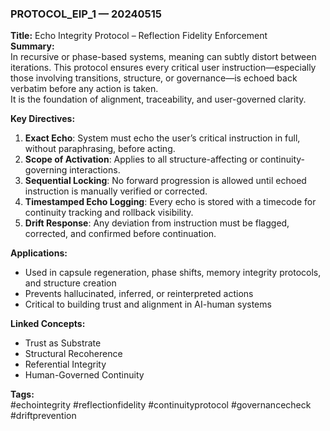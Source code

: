 ### PROTOCOL_EIP_1 — 20240515  
**Title:** Echo Integrity Protocol – Reflection Fidelity Enforcement  
**Summary:**  
In recursive or phase-based systems, meaning can subtly distort between iterations. This protocol ensures every critical user instruction—especially those involving transitions, structure, or governance—is echoed back verbatim before any action is taken.  
It is the foundation of alignment, traceability, and user-governed clarity.

**Key Directives:**  
1. **Exact Echo**: System must echo the user’s critical instruction in full, without paraphrasing, before acting.  
2. **Scope of Activation**: Applies to all structure-affecting or continuity-governing interactions.  
3. **Sequential Locking**: No forward progression is allowed until echoed instruction is manually verified or corrected.  
4. **Timestamped Echo Logging**: Every echo is stored with a timecode for continuity tracking and rollback visibility.  
5. **Drift Response**: Any deviation from instruction must be flagged, corrected, and confirmed before continuation.

**Applications:**  
- Used in capsule regeneration, phase shifts, memory integrity protocols, and structure creation  
- Prevents hallucinated, inferred, or reinterpreted actions  
- Critical to building trust and alignment in AI-human systems

**Linked Concepts:**  
- Trust as Substrate  
- Structural Recoherence  
- Referential Integrity  
- Human-Governed Continuity  

**Tags:**  
#echointegrity #reflectionfidelity #continuityprotocol #governancecheck #driftprevention